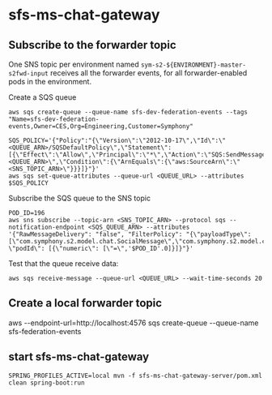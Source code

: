 # sfs-ms-chat-gateway

## Subscribe to the forwarder topic
One SNS topic per environment named `sym-s2-${ENVIRONMENT}-master-s2fwd-input` receives all the forwarder events, for all forwarder-enabled pods in the environment.

Create a SQS queue
```
aws sqs create-queue --queue-name sfs-dev-federation-events --tags "Name=sfs-dev-federation-events,Owner=CES,Org=Engineering,Customer=Symphony"

SQS_POLICY='{"Policy":"{\"Version\":\"2012-10-17\",\"Id\":\"<QUEUE_ARN>/SQSDefaultPolicy\",\"Statement\":[{\"Effect\":\"Allow\",\"Principal\":\"*\",\"Action\":\"SQS:SendMessage\",\"Resource\":\"<QUEUE_ARN>\",\"Condition\":{\"ArnEquals\":{\"aws:SourceArn\":\"<SNS_TOPIC_ARN>\"}}}]}"}'
aws sqs set-queue-attributes --queue-url <QUEUE_URL> --attributes $SQS_POLICY
```

Subscribe the SQS queue to the SNS topic
```
POD_ID=196
aws sns subscribe --topic-arn <SNS_TOPIC_ARN> --protocol sqs --notification-endpoint <SQS_QUEUE_ARN> --attributes '{"RawMessageDelivery": "false", "FilterPolicy": "{\"payloadType\": [\"com.symphony.s2.model.chat.SocialMessage\",\"com.symphony.s2.model.chat.MaestroMessage\"], \"podId\": [{\"numeric\": [\"=\",'$POD_ID'.0]}]}"}'
```

Test that the queue receive data:
```
aws sqs receive-message --queue-url <QUEUE_URL> --wait-time-seconds 20  
```

## Create a local forwarder topic

aws --endpoint-url=http://localhost:4576 sqs create-queue --queue-name sfs-federation-events


## start sfs-ms-chat-gateway
```
SPRING_PROFILES_ACTIVE=local mvn -f sfs-ms-chat-gateway-server/pom.xml clean spring-boot:run
```
